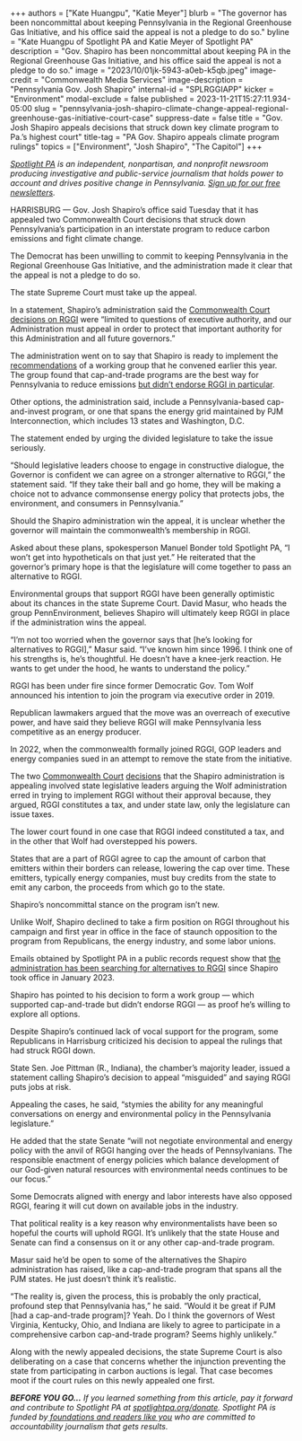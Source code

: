 +++
authors = ["Kate Huangpu", "Katie Meyer"]
blurb = "The governor has been noncommittal about keeping Pennsylvania in the Regional Greenhouse Gas Initiative, and his office said the appeal is not a pledge to do so."
byline = "Kate Huangpu of Spotlight PA and Katie Meyer of Spotlight PA"
description = "Gov. Shapiro has been noncommittal about keeping PA in the Regional Greenhouse Gas Initiative, and his office said the appeal is not a pledge to do so."
image = "2023/10/01jk-5943-a0eb-k5qb.jpeg"
image-credit = "Commonwealth Media Services"
image-description = "Pennsylvania Gov. Josh Shapiro"
internal-id = "SPLRGGIAPP"
kicker = "Environment"
modal-exclude = false
published = 2023-11-21T15:27:11.934-05:00
slug = "pennsylvania-josh-shapiro-climate-change-appeal-regional-greenhouse-gas-initiative-court-case"
suppress-date = false
title = "Gov. Josh Shapiro appeals decisions that struck down key climate program to Pa.’s highest court"
title-tag = "PA Gov. Shapiro appeals climate program rulings"
topics = ["Environment", "Josh Shapiro", "The Capitol"]
+++

<a href="https://www.spotlightpa.org/"><em>Spotlight PA</em></a><em> is an independent, nonpartisan, and nonprofit newsroom producing investigative and public-service journalism that holds power to account and drives positive change in Pennsylvania. </em><a href="https://www.spotlightpa.org/newsletters"><em>Sign up for our free newsletters</em></a><em>.</em>

HARRISBURG — Gov. Josh Shapiro’s office said Tuesday that it has appealed two Commonwealth Court decisions that struck down Pennsylvania’s participation in an interstate program to reduce carbon emissions and fight climate change.

The Democrat has been unwilling to commit to keeping Pennsylvania in the Regional Greenhouse Gas Initiative, and the administration made it clear that the appeal is not a pledge to do so.

The state Supreme Court must take up the appeal.

In a statement, Shapiro’s administration said the <a href="https://www.spotlightpa.org/news/2023/11/regional-greenhouse-gas-rggi-struck-down-pennsylvania-climate-change-fossil-energy/">Commonwealth Court decisions on RGGI</a> were “limited to questions of executive authority, and our Administration must appeal in order to protect that important authority for this Administration and all future governors.”

<script src="https://www.spotlightpa.org/embed.js" async></script><div data-spl-embed-version="1" data-spl-src="https://www.spotlightpa.org/embeds/newsletter/"></div>

The administration went on to say that Shapiro is ready to implement the <a href="https://www.governor.pa.gov/newsroom/rggi-working-group-concludes-its-work-co-chairs-hail-collaborative-process-that-brought-diverse-group-together-reached-consensus-on-a-number-of-key-issues%EF%BF%BC/">recommendations</a> of a working group that he convened earlier this year. The group found that cap-and-trade programs are the best way for Pennsylvania to reduce emissions <a href="https://www.spotlightpa.org/news/2023/10/pennsylvania-climate-change-josh-shapiro-regional-greenhouse-gas-initiative/">but didn’t endorse RGGI in particular</a>.

Other options, the administration said, include a Pennsylvania-based cap-and-invest program, or one that spans the energy grid maintained by PJM Interconnection, which includes 13 states and Washington, D.C.

The statement ended by urging the divided legislature to take the issue seriously.

“Should legislative leaders choose to engage in constructive dialogue, the Governor is confident we can agree on a stronger alternative to RGGI,” the statement said. “If they take their ball and go home, they will be making a choice not to advance commonsense energy policy that protects jobs, the environment, and consumers in Pennsylvania.”

Should the Shapiro administration win the appeal, it is unclear whether the governor will maintain the commonwealth’s membership in RGGI.

Asked about these plans, spokesperson Manuel Bonder told Spotlight PA, “I won’t get into hypotheticals on that just yet.” He reiterated that the governor’s primary hope is that the legislature will come together to pass an alternative to RGGI.

Environmental groups that support RGGI have been generally optimistic about its chances in the state Supreme Court. David Masur, who heads the group PennEnvironment, believes Shapiro will ultimately keep RGGI in place if the administration wins the appeal.

“I’m not too worried when the governor says that \[he’s looking for alternatives to RGGI\],” Masur said. “I’ve known him since 1996. I think one of his strengths is, he’s thoughtful. He doesn’t have a knee-jerk reaction. He wants to get under the hood, he wants to understand the policy.”

RGGI has been under fire since former Democratic Gov. Tom Wolf announced his intention to join the program via executive order in 2019.

Republican lawmakers argued that the move was an overreach of executive power, and have said they believe RGGI will make Pennsylvania less competitive as an energy producer.

In 2022, when the commonwealth formally joined RGGI, GOP leaders and energy companies sued in an attempt to remove the state from the initiative.

The two <a href="https://www.pacourts.us/assets/opinions/Commonwealth/out/41MD22_11-1-23.pdf?cb=1">Commonwealth Court</a> <a href="https://www.pacourts.us/assets/opinions/Commonwealth/out/247MD22_11-1-23.pdf?cb=1">decisions</a> that the Shapiro administration is appealing involved state legislative leaders arguing the Wolf administration erred in trying to implement RGGI without their approval because, they argued, RGGI constitutes a tax, and under state law, only the legislature can issue taxes.

The lower court found in one case that RGGI indeed constituted a tax, and in the other that Wolf had overstepped his powers.

States that are a part of RGGI agree to cap the amount of carbon that emitters within their borders can release, lowering the cap over time. These emitters, typically energy companies, must buy credits from the state to emit any carbon, the proceeds from which go to the state.

Shapiro’s noncommittal stance on the program isn’t new.

Unlike Wolf, Shapiro declined to take a firm position on RGGI throughout his campaign and first year in office in the face of staunch opposition to the program from Republicans, the energy industry, and some labor unions.

Emails obtained by Spotlight PA in a public records request show that <a href="https://www.spotlightpa.org/news/2023/10/pennsylvania-climate-change-josh-shapiro-regional-greenhouse-gas-initiative/">the administration has been searching for alternatives to RGGI</a> since Shapiro took office in January 2023.

Shapiro has pointed to his decision to form a work group — which supported cap-and-trade but didn’t endorse RGGI — as proof he’s willing to explore all options.

Despite Shapiro’s continued lack of vocal support for the program, some Republicans in Harrisburg criticized his decision to appeal the rulings that had struck RGGI down.

State Sen. Joe Pittman (R., Indiana), the chamber’s majority leader, issued a statement calling Shapiro’s decision to appeal “misguided” and saying RGGI puts jobs at risk.

Appealing the cases, he said, “stymies the ability for any meaningful conversations on energy and environmental policy in the Pennsylvania legislature.”

He added that the state Senate “will not negotiate environmental and energy policy with the anvil of RGGI hanging over the heads of Pennsylvanians. The responsible enactment of energy policies which balance development of our God-given natural resources with environmental needs continues to be our focus.”

<script src="https://www.spotlightpa.org/embed.js" async></script><div data-spl-embed-version="1" data-spl-src="https://www.spotlightpa.org/embeds/donate/"></div>

Some Democrats aligned with energy and labor interests have also opposed RGGI, fearing it will cut down on available jobs in the industry.

That political reality is a key reason why environmentalists have been so hopeful the courts will uphold RGGI. It’s unlikely that the state House and Senate can find a consensus on it or any other cap-and-trade program.

Masur said he’d be open to some of the alternatives the Shapiro administration has raised, like a cap-and-trade program that spans all the PJM states. He just doesn’t think it’s realistic.

“The reality is, given the process, this is probably the only practical, profound step that Pennsylvania has,” he said. “Would it be great if PJM \[had a cap-and-trade program\]? Yeah. Do I think the governors of West Virginia, Kentucky, Ohio, and Indiana are likely to agree to participate in a comprehensive carbon cap-and-trade program? Seems highly unlikely.”

Along with the newly appealed decisions, the state Supreme Court is also deliberating on a case that concerns whether the injunction preventing the state from participating in carbon auctions is legal. That case becomes moot if the court rules on this newly appealed one first.

<strong><em>BEFORE YOU GO…</em></strong><em> If you learned something from this article, pay it forward and contribute to Spotlight PA at </em><a href="https://www.spotlightpa.org/donate"><em>spotlightpa.org/donate</em></a><em>. Spotlight PA is funded by</em><a href="https://www.spotlightpa.org/support"><em> foundations and readers like you</em></a><em> who are committed to accountability journalism that gets results.</em>

